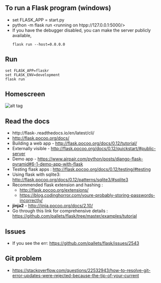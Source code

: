 ## To run a Flask program (windows)
+ set FLASK_APP = start.py
+ python -m flask run <running on htpp://127.0.0.1:5000/>
+ If you have the debugger disabled, you can make the server publicly available,
    ```
    flask run --host=0.0.0.0
    ```

## Run
```
set FLASK_APP=flaskr
set FLASK_ENV=development
flask run
```


## Homescreen
![alt tag](App_homescreen.PNG)



## Read the docs
+ http://flask-.readthedocs.io/en/latest/cli/
+ http://flask.pocoo.org/docs/
+ Building a web app - http://flask.pocoo.org/docs/0.12/tutorial/
+ Externally visible - http://flask.pocoo.org/docs/0.12/quickstart/#public-server
+ Demo app - https://www.airpair.com/python/posts/django-flask-pyramid#6-1-demo-app-with-flask
+ Testing flask apps : http://flask.pocoo.org/docs/0.12/testing/#testing
+ Using flask with sqlite3: http://flask.pocoo.org/docs/0.12/patterns/sqlite3/#sqlite3
+ Recommended flask extension and hashing :
    + http://flask.pocoo.org/extensions/
    + https://blog.codinghorror.com/youre-probably-storing-passwords-incorrectly/
+ **jinja2** - http://jinja.pocoo.org/docs/2.10/
+ Go through this link for comprehensive details : https://github.com/pallets/flask/tree/master/examples/tutorial

## Issues
+ If you see the err: https://github.com/pallets/flask/issues/2543

## Git problem
+ https://stackoverflow.com/questions/22532943/how-to-resolve-git-error-updates-were-rejected-because-the-tip-of-your-current

